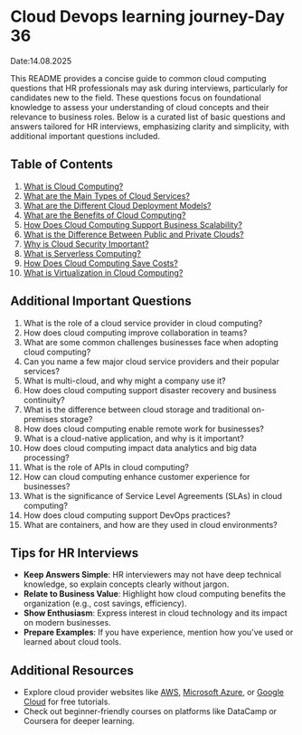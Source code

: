 # Cloud Devops learning journey-Day 36
Date:14.08.2025

This README provides a concise guide to common cloud computing questions that HR professionals may ask during interviews, particularly for candidates new to the field. These questions focus on foundational knowledge to assess your understanding of cloud concepts and their relevance to business roles. Below is a curated list of basic questions and answers tailored for HR interviews, emphasizing clarity and simplicity, with additional important questions included.

## Table of Contents
1. [What is Cloud Computing?](#what-is-cloud-computing)
2. [What are the Main Types of Cloud Services?](#what-are-the-main-types-of-cloud-services)
3. [What are the Different Cloud Deployment Models?](#what-are-the-different-cloud-deployment-models)
4. [What are the Benefits of Cloud Computing?](#what-are-the-benefits-of-cloud-computing)
5. [How Does Cloud Computing Support Business Scalability?](#how-does-cloud-computing-support-business-scalability)
6. [What is the Difference Between Public and Private Clouds?](#what-is-the-difference-between-public-and-private-clouds)
7. [Why is Cloud Security Important?](#why-is-cloud-security-important)
8. [What is Serverless Computing?](#what-is-serverless-computing)
9. [How Does Cloud Computing Save Costs?](#how-does-cloud-computing-save-costs)
10. [What is Virtualization in Cloud Computing?](#what-is-virtualization-in-cloud-computing)


## Additional Important Questions
1. What is the role of a cloud service provider in cloud computing?  
2. How does cloud computing improve collaboration in teams?  
3. What are some common challenges businesses face when adopting cloud computing?  
4. Can you name a few major cloud service providers and their popular services?  
5. What is multi-cloud, and why might a company use it?  
6. How does cloud computing support disaster recovery and business continuity?  
7. What is the difference between cloud storage and traditional on-premises storage?  
8. How does cloud computing enable remote work for businesses?  
9. What is a cloud-native application, and why is it important?  
10. How does cloud computing impact data analytics and big data processing?  
11. What is the role of APIs in cloud computing?  
12. How can cloud computing enhance customer experience for businesses?  
13. What is the significance of Service Level Agreements (SLAs) in cloud computing?  
14. How does cloud computing support DevOps practices?  
15. What are containers, and how are they used in cloud environments?  

## Tips for HR Interviews
- **Keep Answers Simple**: HR interviewers may not have deep technical knowledge, so explain concepts clearly without jargon.
- **Relate to Business Value**: Highlight how cloud computing benefits the organization (e.g., cost savings, efficiency).
- **Show Enthusiasm**: Express interest in cloud technology and its impact on modern businesses.
- **Prepare Examples**: If you have experience, mention how you’ve used or learned about cloud tools.

## Additional Resources
- Explore cloud provider websites like [AWS](https://aws.amazon.com), [Microsoft Azure](https://azure.microsoft.com), or [Google Cloud](https://cloud.google.com) for free tutorials.
- Check out beginner-friendly courses on platforms like DataCamp or Coursera for deeper learning.